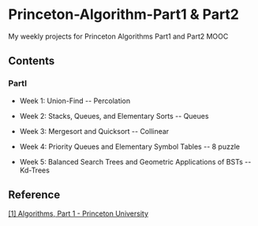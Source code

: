 # Princeton-Algorithm-Part1 & Part2
My weekly projects for Princeton Algorithms Part1 and Part2 MOOC

## Contents
### PartI

* Week 1: Union-Find -- Percolation

* Week 2: Stacks, Queues, and Elementary Sorts -- Queues

* Week 3: Mergesort and Quicksort -- Collinear

* Week 4: Priority Queues and Elementary Symbol Tables -- 8 puzzle

* Week 5: Balanced Search Trees and Geometric Applications of BSTs -- Kd-Trees

## Reference
[[1] Algorithms, Part 1 - Princeton University](https://www.coursera.org/learn/algorithms-part1/home/welcome)

